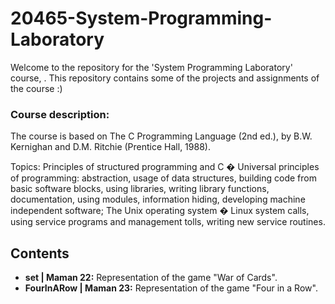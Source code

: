 # 20465-System-Programming-Laboratory

Welcome to the repository for the 'System Programming Laboratory' course, . 
This repository contains some of the projects and assignments of the course :)

### Course description:
The course is based on The C Programming Language (2nd ed.), by B.W. Kernighan and D.M. Ritchie (Prentice Hall, 1988).

Topics: Principles of structured programming and C � Universal principles of programming: abstraction, usage of data structures, building code from basic software blocks, using libraries, writing library functions, documentation, using modules, information hiding, developing machine independent software; The Unix operating system � Linux system calls, using service programs and management tolls, writing new service routines.

## Contents

- **set | Maman 22:** Representation of the game "War of Cards".
- **FourInARow | Maman 23:** Representation of the game "Four in a Row".

